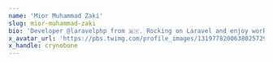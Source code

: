 ```yaml
---
name: 'Mior Muhammad Zaki'
slug: mior-muhammad-zaki
bio: 'Developer @laravelphp from 🇲🇾. Rocking on Laravel and enjoy working with VILT stack!'
x_avatar_url: 'https://pbs.twimg.com/profile_images/1319778200638025729/Nhg36st9_200x200.jpg'
x_handle: crynobone
---
```

